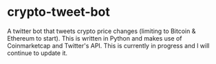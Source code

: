 # crypto-tweet-bot
A twitter bot that tweets crypto price changes (limiting to Bitcoin &amp; Ethereum to start). This is written in Python and makes use of Coinmarketcap and Twitter's API. This is currently in progress and I will continue to update it.
